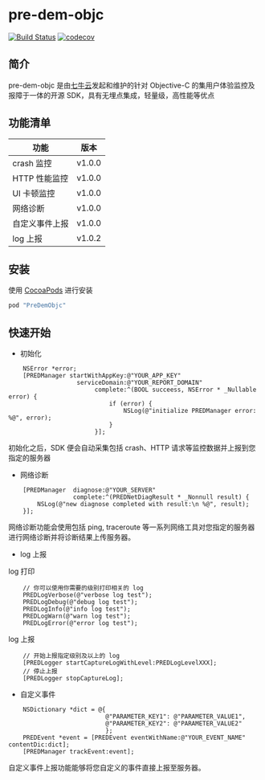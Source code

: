 # pre-dem-objc

[![Build Status](https://travis-ci.org/pre-dem/pre-dem-objc.svg?branch=master)](https://travis-ci.org/pre-dem/pre-dem-objc)
[![codecov](https://codecov.io/gh/pre-dem/pre-dem-objc/branch/master/graph/badge.svg)](https://codecov.io/gh/pre-dem/pre-dem-objc)

## 简介

pre-dem-objc 是由[七牛云](https://www.qiniu.com)发起和维护的针对 Objective-C 的集用户体验监控及报障于一体的开源 SDK，具有无埋点集成，轻量级，高性能等优点

## 功能清单

| 功能 | 版本 |
| - | - |
| crash 监控 | v1.0.0 |
| HTTP 性能监控 | v1.0.0 |
| UI 卡顿监控 | v1.0.0 |
| 网络诊断 | v1.0.0 |
| 自定义事件上报 | v1.0.0 |
| log 上报 | v1.0.2 |

## 安装

使用 [CocoaPods](https://cocoapods.org) 进行安装

```ruby
pod "PreDemObjc"
```

## 快速开始

- 初始化

``` objc
    NSError *error;
    [PREDManager startWithAppKey:@"YOUR_APP_KEY"
                   serviceDomain:@"YOUR_REPORT_DOMAIN"
                        complete:^(BOOL succeess, NSError * _Nullable error) {
                            if (error) {
                                NSLog(@"initialize PREDManager error: %@", error);
                            }
                        }];
```

初始化之后，SDK 便会自动采集包括 crash、HTTP 请求等监控数据并上报到您指定的服务器

- 网络诊断

``` objc
    [PREDManager  diagnose:@"YOUR_SERVER"
                  complete:^(PREDNetDiagResult * _Nonnull result) {
        NSLog(@"new diagnose completed with result:\n %@", result);
    }];
```

网络诊断功能会使用包括 ping, traceroute 等一系列网络工具对您指定的服务器进行网络诊断并将诊断结果上传服务器。

- log 上报

log 打印
``` objc
    // 你可以使用你需要的级别打印相关的 log
    PREDLogVerbose(@"verbose log test");
    PREDLogDebug(@"debug log test");
    PREDLogInfo(@"info log test");
    PREDLogWarn(@"warn log test");
    PREDLogError(@"error log test");
```

log 上报
``` objc
    // 开始上报指定级别及以上的 log
    [PREDLogger startCaptureLogWithLevel:PREDLogLevelXXX];
    // 停止上报
    [PREDLogger stopCaptureLog];
```

- 自定义事件

``` objc
    NSDictionary *dict = @{
                           @"PARAMETER_KEY1": @"PARAMETER_VALUE1",
                           @"PARAMETER_KEY2": @"PARAMETER_VALUE2"
                           };
    PREDEvent *event = [PREDEvent eventWithName:@"YOUR_EVENT_NAME" contentDic:dict];
    [PREDManager trackEvent:event];
```
自定义事件上报功能能够将您自定义的事件直接上报至服务器。
